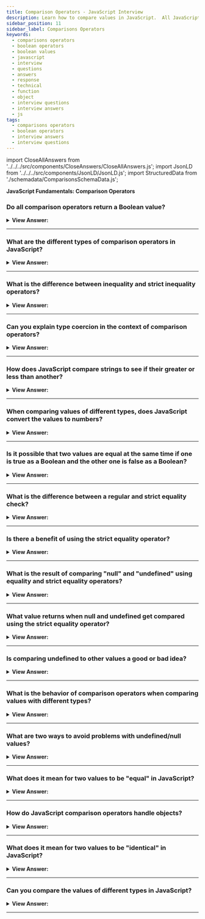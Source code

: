 ```yaml
---
title: Comparison Operators - JavaScript Interview
description: Learn how to compare values in JavaScript.  All JavaScript comparisons return a true or false Boolean value. | Frontend Developer Interview Questions & Answers
sidebar_position: 11
sidebar_label: Comparisons Operators
keywords:
  - comparisons operators
  - boolean operators
  - boolean values
  - javascript
  - interview
  - questions
  - answers
  - response
  - technical
  - function
  - object
  - interview questions
  - interview answers
  - js
tags:
  - comparisons operators
  - boolean operators
  - interview answers
  - interview questions
---
```


import CloseAllAnswers from '../../../src/components/CloseAnswers/CloseAllAnswers.js';
import JsonLD from '../../../src/components/JsonLD/JsonLD.js';
import StructuredData from './schemadata/ComparisonsSchemaData.js';

<JsonLD data={StructuredData} />

<head>
  <title>Comparisons Operators | JavaScript Frontend Phone Interview</title>
</head>

**JavaScript Fundamentals: Comparison Operators**

<CloseAllAnswers />

### Do all comparison operators return a Boolean value?

<details>
  <summary><strong>View Answer:</strong></summary>
  <div>
  <div><strong>Interview Response:</strong> All comparison operators in JavaScript return a Boolean value of either true or false.</div><br />
  <div><strong>Technical Response:</strong> Yes, every comparison yields a true or false Boolean value.<br /> <br />
- true – means “yes”, “correct” or “the truth”.<br />
- false – means “no”, “wrong” or “not the truth”.
  </div><br />
  <div><strong className="codeExample">Code Example:</strong><br /><br />

  <div></div>

```js
alert(2 > 1); // true (correct)
alert(2 == 1); // false (wrong)
alert(2 != 1); // true (correct)
```

  </div>
  </div>
</details>

---

### What are the different types of comparison operators in JavaScript?

<details>
  <summary><strong>View Answer:</strong></summary>
  <div>
  <div><strong>Interview Response:</strong> JavaScript comparison operators include equality (==, ===), inequality (!=, !==), and relational (&#62;, &#60;, &#62;=, &#60;=) operators. They compare values for equality, inequality, or relative size, respectively.</div><br/>
  </div>
</details>

---

### What is the difference between inequality and strict inequality operators?

<details>
  <summary><strong>View Answer:</strong></summary>
  <div>
  <div><strong>Interview Response:</strong> Inequality (!=) checks value inequality with type coercion, while strict inequality (!==) compares both value and type without coercion for accurate results.</div><br/>
  </div>
</details>

---

### Can you explain type coercion in the context of comparison operators?

<details>
  <summary><strong>View Answer:</strong></summary>
  <div>
  <div><strong>Interview Response:</strong> Type coercion converts values to a common data type during comparisons. It occurs with loose comparison operators (==, !=) but not strict operators (===, !==).</div><br/>
  </div>
</details>

---

### How does JavaScript compare strings to see if their greater or less than another?

<details>
  <summary><strong>View Answer:</strong></summary>
  <div>
  <div><strong>Interview Response:</strong> In JavaScript, strings are compared lexicographically, which means that the characters in the strings are compared one by one in order until a difference is found. The comparison is based on the Unicode values of the characters.</div><br />
  <div><strong className="codeExample">Code Example:</strong><br /><br />

  <div></div>

```js
alert('Z' > 'A'); // true
alert('Glow' > 'Glee'); // true
alert('Bee' > 'Be'); // true

// Unicode Values
let myLetter = 'Hello';

console.log(myLetter.charCodeAt(0)); // returns Unicode value 72
console.log(myLetter.charCodeAt(1)); // returns Unicode value 101
```

  </div>
  </div>
</details>

---

### When comparing values of different types, does JavaScript convert the values to numbers?

<details>
  <summary><strong>View Answer:</strong></summary>
  <div>
  <div><strong>Interview Response:</strong> Yes, when comparing values of different types, it converts the values to numbers. For Boolean values, true becomes 1 and false becomes 0.</div><br />
  <div><strong className="codeExample">Code Example:</strong><br /><br />

  <div></div>

```js
alert('2' > 1); // true, string '2' becomes a number 2
alert('01' == 1); // true, the string '01' becomes a number 1
```

  </div><br />
  <div><strong className="codeExample">Code Example:</strong> For Boolean values, true becomes 1 and false becomes 0:<br /><br />

  <div></div>

```js
alert(true == 1); // true
alert(false == 0); // true
```

  </div>
  </div>
</details>

---

### Is it possible that two values are equal at the same time if one is true as a Boolean and the other one is false as a Boolean?

<details>
  <summary><strong>View Answer:</strong></summary>
  <div>
  <div><strong>Interview Response:</strong> When there is an explicit conversion to a Boolean on values. A string and a number, such as a number 0 and string “0”. The return value for the string returns true, and it returns false for the number. When we attempt to compare the two using the equality operator, the return value returns true, but it returns false with the strict equality operator.</div><br />
  <div><strong className="codeExample">Code Example:</strong><br /><br />

  <div></div>

```js
let a = 0;
alert(Boolean(a)); // false

let b = '0';
alert(Boolean(b)); // true

alert(a == b); // true!, equality operator

alert(a === b); // false!, strict equality operator
```

  </div>
  </div>
</details>

---

### What is the difference between a regular and strict equality check?

<details>
  <summary><strong>View Answer:</strong></summary>
  <div>
  <div><strong>Interview Response:</strong> Equality (==) checks value equality with type coercion, while strict equality (===) checks both value and type without coercion, ensuring precise comparisons.</div><br />
  <div><strong>Technical Response:</strong> The regular equality check loosely compares values with type conversion. In contrast, the strict-equality check compares the value and the data type without converting the types.
  </div><br />
  <div><strong className="codeExample">Code Example:</strong><br /><br />

  <div></div>

```js
alert(0 === false); // false, because the types are different
```

  </div>
  </div>
</details>

---

### Is there a benefit of using the strict equality operator?

<details>
  <summary><strong>View Answer:</strong></summary>
  <div>
  <div><strong>Interview Response:</strong> Yes, using the strict equality operator in JavaScript helps to avoid unexpected type coercion and ensures precise comparisons.</div>
  </div>
</details>

---

### What is the result of comparing "null" and "undefined" using equality and strict equality operators?

<details>
  <summary><strong>View Answer:</strong></summary>
  <div>
  <div><strong>Interview Response:</strong> Using the equality operator (==), null and undefined are considered equal. However, with the strict equality operator (===), they are not equal, as they are different types.</div>
  </div>
</details>

---

### What value returns when null and undefined get compared using the strict equality operator?

<details>
  <summary><strong>View Answer:</strong></summary>
  <div>
  <div><strong>Interview Response:</strong> In JavaScript, when null and undefined are compared using the strict equality operator, they return false because they are not the same type.</div><br />
  <div><strong>Technical Response:</strong> False because each of them is a different type, but the non-strict operator returns true. For math and other comparisons such as greater and less than null/undefined are converted to numbers.
  </div><br />
  <div><strong className="codeExample">Code Example:</strong><br /><br />

  <div></div>

```js
// Strict Equality Check
alert(null === undefined); // false

// Regular Equality Check
alert(null == undefined); // true
```

  </div>
  </div>
</details>

---

### Is comparing undefined to other values a good or bad idea?

<details>
  <summary><strong>View Answer:</strong></summary>
  <div>
  <div><strong>Interview Response:</strong> Comparing undefined to other values in JavaScript can be a bad idea as it can lead to unexpected results and errors.</div><br />
  <div><strong className="codeExample">Code Example:</strong><br /><br />

  <div></div>

```js
alert(undefined > 0); // false (1)
alert(undefined < 0); // false (2)
alert(undefined == 0); // false (3)
```

  </div>
  </div>
</details>

---

### What is the behavior of comparison operators when comparing values with different types?

<details>
  <summary><strong>View Answer:</strong></summary>
  <div>
  <div><strong>Interview Response:</strong> Loose comparison operators (==, !=) perform type coercion before comparing values, while strict operators (===, !==) compare values and types directly, avoiding coercion.</div><br/>
  </div>
</details>

---

### What are two ways to avoid problems with undefined/null values?

<details>
  <summary><strong>View Answer:</strong></summary>
  <div>
  <div><strong>Interview Response:</strong> We should avoid using undefined or null in anything less than strict comparisons and never use comparisons with an undefined or null value.</div><br />
  <div><strong>Technical Response:</strong> There are two approaches to dealing with undefined and null values.<br /><br />
    <ol>
      <li>Except for strict equality ===, treat any comparison with undefined/null with extreme caution.
      </li>
      <li>If you're not sure what you're doing, don't use comparisons >= and >= with a variable that might be null/undefined. Check for these values separately if a variable may have them.
      </li>
      </ol>
  </div>
  </div>
</details>

---

### What does it mean for two values to be "equal" in JavaScript?

<details>
  <summary><strong>View Answer:</strong></summary>
  <div>
  <div><strong>Interview Response:</strong> Two values are "equal" in JavaScript if they have the same value after type coercion.</div><br/>
  </div>
</details>

---

### How do JavaScript comparison operators handle objects?

<details>
  <summary><strong>View Answer:</strong></summary>
  <div>
  <div><strong>Interview Response:</strong> JavaScript comparison operators evaluate objects by their memory references, not content. Two objects are equal only if they reference the same memory location.</div><br/>
  </div>
</details>

---

### What does it mean for two values to be "identical" in JavaScript?

<details>
  <summary><strong>View Answer:</strong></summary>
  <div>
  <div><strong>Interview Response:</strong> Two values are "identical" in JavaScript if they have the same value and the same type.</div><br/>
  </div>
</details>

---

### Can you compare the values of different types in JavaScript?

<details>
  <summary><strong>View Answer:</strong></summary>
  <div>
  <div><strong>Interview Response:</strong> Yes, but the result may be unexpected due to type coercion in JavaScript.</div><br/>
  </div>
</details>

---
